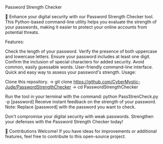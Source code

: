 Password Strength Checker

🔐 Enhance your digital security with our Password Strength Checker tool. This Python-based command-line utility helps you evaluate the strength of your passwords, making it easier to protect your online accounts from potential threats.

Features:

Check the length of your password.
Verify the presence of both uppercase and lowercase letters.
Ensure your password includes at least one digit.
Confirm the inclusion of special characters for added security.
Avoid common, easily guessable words.
User-friendly command-line interface.
Quick and easy way to assess your password's strength.
Usage:

Clone this repository.
    ->  git clone https://github.com/CyberMystic-Jude/PasswordStrengthChecker
    ->  cd PasswordStrengthChecker
    
Run the tool in your terminal with the command: python PassStrenCheck.py -p [password]
Receive instant feedback on the strength of your password.
Note: Replace [password] with the password you want to check.

Don't compromise your digital security with weak passwords. Strengthen your defenses with the Password Strength Checker today!

🚀 Contributions Welcome! If you have ideas for improvements or additional features, feel free to contribute to this open-source project.
